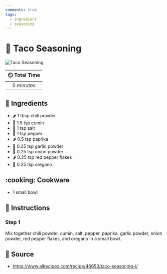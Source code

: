 ```yaml
---
comments: true
tags:
  - ingredient
  - seasoning
---
```

# :taco: Taco Seasoning

![Taco Seasoning](../assets/images/taco-seasoning.jpg)

| :timer_clock: Total Time |
|:-----------------------: |
| 5 minutes |

## :salt: Ingredients

- :hot_pepper: 1 tbsp chili powder
- :herb: 1.5 tsp cumin
- :salt: 1 tsp salt
- :salt: 1 tsp pepper
- :hot_pepper: 0.5 tsp paprika
- :garlic: 0.25 tsp garlic powder
- :onion: 0.25 tsp onion powder
- :hot_pepper: 0.25 tsp red pepper flakes
- :herb: 0.25 tsp oregano

## :cooking: Cookware

- 1 small bowl

## :pencil: Instructions

### Step 1

Mix together chili powder, cumin, salt, pepper, paprika, garlic powder, onion powder, red pepper flakes, and oregano in
a small bowl.

## :link: Source

- <https://www.allrecipes.com/recipe/46653/taco-seasoning-i/>
